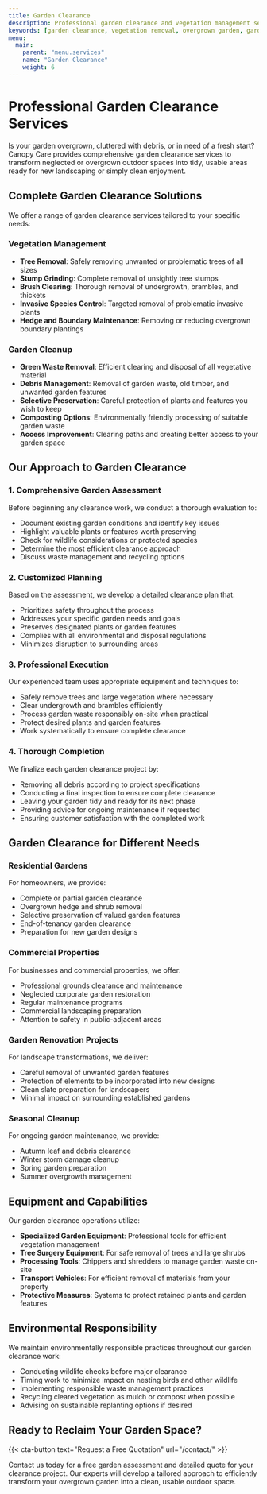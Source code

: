 ```yaml
---
title: Garden Clearance
description: Professional garden clearance and vegetation management services for residential and commercial properties
keywords: [garden clearance, vegetation removal, overgrown garden, garden cleanup]
menu:
  main:
    parent: "menu.services"
    name: "Garden Clearance"
    weight: 6
---
```


# Professional Garden Clearance Services

Is your garden overgrown, cluttered with debris, or in need of a fresh start? Canopy Care provides comprehensive garden clearance services to transform neglected or overgrown outdoor spaces into tidy, usable areas ready for new landscaping or simply clean enjoyment.

## Complete Garden Clearance Solutions

We offer a range of garden clearance services tailored to your specific needs:

### Vegetation Management
- **Tree Removal**: Safely removing unwanted or problematic trees of all sizes
- **Stump Grinding**: Complete removal of unsightly tree stumps
- **Brush Clearing**: Thorough removal of undergrowth, brambles, and thickets
- **Invasive Species Control**: Targeted removal of problematic invasive plants
- **Hedge and Boundary Maintenance**: Removing or reducing overgrown boundary plantings

### Garden Cleanup
- **Green Waste Removal**: Efficient clearing and disposal of all vegetative material
- **Debris Management**: Removal of garden waste, old timber, and unwanted garden features
- **Selective Preservation**: Careful protection of plants and features you wish to keep
- **Composting Options**: Environmentally friendly processing of suitable garden waste
- **Access Improvement**: Clearing paths and creating better access to your garden space

## Our Approach to Garden Clearance

### 1. Comprehensive Garden Assessment
Before beginning any clearance work, we conduct a thorough evaluation to:
- Document existing garden conditions and identify key issues
- Highlight valuable plants or features worth preserving
- Check for wildlife considerations or protected species
- Determine the most efficient clearance approach
- Discuss waste management and recycling options

### 2. Customized Planning
Based on the assessment, we develop a detailed clearance plan that:
- Prioritizes safety throughout the process
- Addresses your specific garden needs and goals
- Preserves designated plants or garden features
- Complies with all environmental and disposal regulations
- Minimizes disruption to surrounding areas

### 3. Professional Execution
Our experienced team uses appropriate equipment and techniques to:
- Safely remove trees and large vegetation where necessary
- Clear undergrowth and brambles efficiently
- Process garden waste responsibly on-site when practical
- Protect desired plants and garden features
- Work systematically to ensure complete clearance

### 4. Thorough Completion
We finalize each garden clearance project by:
- Removing all debris according to project specifications
- Conducting a final inspection to ensure complete clearance
- Leaving your garden tidy and ready for its next phase
- Providing advice for ongoing maintenance if requested
- Ensuring customer satisfaction with the completed work

## Garden Clearance for Different Needs

### Residential Gardens
For homeowners, we provide:
- Complete or partial garden clearance
- Overgrown hedge and shrub removal
- Selective preservation of valued garden features
- End-of-tenancy garden clearance
- Preparation for new garden designs

### Commercial Properties
For businesses and commercial properties, we offer:
- Professional grounds clearance and maintenance
- Neglected corporate garden restoration
- Regular maintenance programs
- Commercial landscaping preparation
- Attention to safety in public-adjacent areas

### Garden Renovation Projects
For landscape transformations, we deliver:
- Careful removal of unwanted garden features
- Protection of elements to be incorporated into new designs
- Clean slate preparation for landscapers
- Minimal impact on surrounding established gardens

### Seasonal Cleanup
For ongoing garden maintenance, we provide:
- Autumn leaf and debris clearance
- Winter storm damage cleanup
- Spring garden preparation
- Summer overgrowth management

## Equipment and Capabilities

Our garden clearance operations utilize:

- **Specialized Garden Equipment**: Professional tools for efficient vegetation management
- **Tree Surgery Equipment**: For safe removal of trees and large shrubs
- **Processing Tools**: Chippers and shredders to manage garden waste on-site
- **Transport Vehicles**: For efficient removal of materials from your property
- **Protective Measures**: Systems to protect retained plants and garden features

## Environmental Responsibility

We maintain environmentally responsible practices throughout our garden clearance work:

- Conducting wildlife checks before major clearance
- Timing work to minimize impact on nesting birds and other wildlife
- Implementing responsible waste management practices
- Recycling cleared vegetation as mulch or compost when possible
- Advising on sustainable replanting options if desired

## Ready to Reclaim Your Garden Space?

{{< cta-button text="Request a Free Quotation" url="/contact/" >}}

Contact us today for a free garden assessment and detailed quote for your clearance project. Our experts will develop a tailored approach to efficiently transform your overgrown garden into a clean, usable outdoor space. 